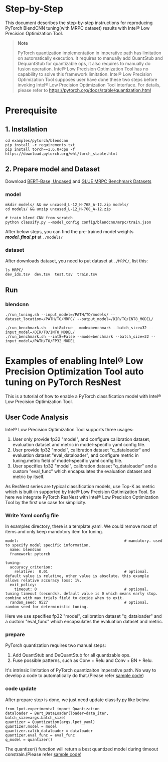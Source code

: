 Step-by-Step
============

This document describes the step-by-step instructions for reproducing PyTorch BlendCNN tuning(with MRPC dataset) results with Intel® Low Precision Optimization Tool.

> **Note**
>
> PyTorch quantization implementation in imperative path has limitation on automatically execution.
> It requires to manually add QuantStub and DequantStub for quantizable ops, it also requires to manually do fusion operation.
> Intel® Low Precision Optimization Tool has no capability to solve this framework limitation. Intel® Low Precision Optimization Tool supposes user have done these two steps before invoking Intel® Low Precision Optimization Tool interface.
> For details, please refer to https://pytorch.org/docs/stable/quantization.html

# Prerequisite

## 1. Installation

```Shell
cd examples/pytorch/blendcnn
pip install -r requirements.txt
pip install torch==1.6.0+cpu -f https://download.pytorch.org/whl/torch_stable.html
```

## 2. Prepare model and Dataset

Download [BERT-Base, Uncased](https://storage.googleapis.com/bert_models/2018_10_18/uncased_L-12_H-768_A-12.zip) and
[GLUE MRPC Benchmark Datasets](https://github.com/nyu-mll/GLUE-baselines)

### model

```Shell
mkdir models/ && mv uncased_L-12_H-768_A-12.zip models/
cd models/ && unzip uncased_L-12_H-768_A-12.zip

# train blend CNN from scratch
python classify.py --model_config config/blendcnn/mrpc/train.json
```

After below steps, you can find the pre-trained model weights ***model_final.pt*** at `./models/`

### dataset

After downloads dataset, you need to put dataset at `./MRPC/`, list this:

```Shell
ls MRPC/
dev_ids.tsv  dev.tsv  test.tsv  train.tsv
```

## Run

### blendcnn

```Shell
./run_tuning.sh --input_model=/PATH/TO/models/ --dataset_location=/PATH/TO/MRPC/ --output_model=/DIR/TO/INT8_MODEL/

./run_benchmark.sh --int8=true --mode=benchmark --batch_size=32 --input_model=/DIR/TO/INT8_MODEL/
./run_benchmark.sh --int8=False --mode=benchmark --batch_size=32 --input_model=/PATH/TO/FP32_MODEL

```

Examples of enabling Intel® Low Precision Optimization Tool auto tuning on PyTorch ResNest
===========================================================================================

This is a tutorial of how to enable a PyTorch classification model with Intel® Low Precision Optimization Tool.

## User Code Analysis

Intel® Low Precision Optimization Tool supports three usages:

1. User only provide fp32 "model", and configure calibration dataset, evaluation dataset and metric in model-specific yaml config file.
2. User provide fp32 "model", calibration dataset "q_dataloader" and evaluation dataset "eval_dataloader", and configure metric in tuning.metric field of model-specific yaml config file.
3. User specifies fp32 "model", calibration dataset "q_dataloader" and a custom "eval_func" which encapsulates the evaluation dataset and metric by itself.

As ResNest series are typical classification models, use Top-K as metric which is built-in supported by Intel® Low Precision Optimization Tool. So here we integrate PyTorch ResNest with Intel® Low Precision Optimization Tool by the first use case for simplicity.

### Write Yaml config file

In examples directory, there is a template.yaml. We could remove most of items and only keep mandotory item for tuning.

```
model:                                               # mandatory. used to specify model specific information.
  name: blendcnn
  framework: pytorch     

tuning:
  accuracy_criterion:
    relative:  0.01                                  # optional. default value is relative, other value is absolute. this example allows relative accuracy loss: 1%.
  exit_policy:
    timeout: 0                                       # optional. tuning timeout (seconds). default value is 0 which means early stop. combine with max_trials field to decide when to exit.
  random_seed: 9527                                  # optional. random seed for deterministic tuning.

```

Here we use specifies fp32 "model", calibration dataset "q_dataloader" and a custom "eval_func" which encapsulates the evaluation dataset and metric.

### prepare

PyTorch quantization requires two manual steps:

1. Add QuantStub and DeQuantStub for all quantizable ops.
2. Fuse possible patterns, such as Conv + Relu and Conv + BN + Relu.

It's intrinsic limitation of PyTorch quantizaiton imperative path. No way to develop a code to automatically do that.(Please refer [sample code](./models.py))

### code update

After prepare step is done, we just need update classify.py like below.

```
from lpot.experimental import Quantization
dataloader = Bert_DataLoader(loader=data_iter, batch_size=args.batch_size)
quantizer = Quantization(args.lpot_yaml)
quantizer.model = model
quantizer.calib_dataloader = dataloader
quantizer.eval_func = eval_func
q_model = quantizer()
```

The quantizer() function will return a best quantized model during timeout constrain.(Please refer [sample code](./classify.py))
